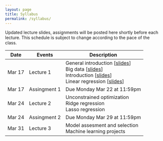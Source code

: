 ```yaml
---
layout: page
title: Syllabus
permalink: /syllabus/
---
```


Updated lecture slides, assignments will be posted here shortly before each lecture. This schedule is subject to change according to the pace of the class.

| Date        | Events      | Description |
| ----------- | ----------- | ----------- |
| Mar 17 | Lecture 1       |  General introduction [[slides]({{site.baseurl}}/assets/Introduction_au_machine_learning.pptx)] <br/> Big data [[slides]({{site.baseurl}}/assets/BIG_Data.pptx)] <br/>Introduction [[slides]({{site.baseurl}}/assets/Introduction.pdf)] <br/> Linear regression [[slides]({{site.baseurl}}/assets/Linear_regression.pdf)] |
| Mar 17 | Assingment 1      |  Due Monday Mar 22 at 11:59pm|
| Mar 24 | Lecture 2       |  Unconstrained optimization <br/> Ridge regression <br/> Lasso regression|
| Mar 24 | Assingment 2      |  Due Monday Mar 29 at 11:59pm|
| Mar 31 | Lecture 3       |  Model assesment and selection <br/> Machine learning projects| 


